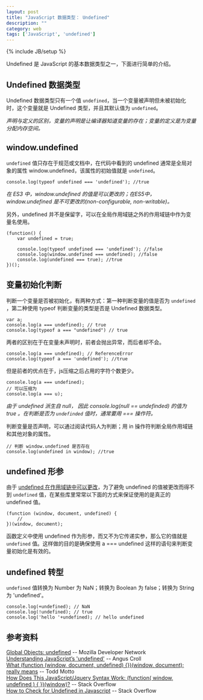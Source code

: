 ```yaml
---
layout: post
title: "JavaScript 数据类型： Undefined"
description: ""
category: web
tags: ['JavaScript', 'undefined']
---
```

{% include JB/setup %}

Undefined 是 JavaScript 的基本数据类型之一，下面进行简单的介绍。

<!-- more -->
<h2 id="datatype-undefined">
	Undefined 数据类型
</h2>

Undefined 数据类型只有一个值 `undefined`，当一个变量被声明但未被初始化时，这个变量就是 Undefined 类型，并且其默认值为 `undefined`。

*声明与定义的区别，变量的声明是让编译器知道变量的存在；变量的定义是为变量分配内存空间。*

<h2 id="undefined-in-scope">
	window.undefined
</h2>

`undefined` 值只存在于规范或文档中，在代码中看到的 undefined 通常是全局对象的属性 window.undefined，该属性的初始值就是 `undefined`。

	console.log(typeof undefined === 'undefined'); //true
*在 ES3 中，window.undefined 的值是可以更改的；在ES5中，window.undefined 是不可更改的(non-configurable, non-writable)。*

另外，undefined 并不是保留字，可以在全局作用域链之外的作用域链中作为变量名使用。

	(function() {
		var undefined = true;

		console.log(typeof undefined === 'undefined'); //false
		console.log(window.undefined === undefined); //false
		console.log(undefined === true); //true
	})();

<h2 id="check-undefined">
	变量初始化判断
</h2>

判断一个变量是否被初始化，有两种方式：第一种判断变量的值是否为 `undefined` ，第二种使用 typeof 判断变量的类型是否是 Undefined 数据类型。

	var a;
	console.log(a === undefined); // true
	console.log(typeof a === "undefined") // true
两者的区别在于在变量未声明时，前者会抛出异常，而后者却不会。

	console.log(a === undefined); // ReferenceError
	console.log(typeof a === 'undefined'); //true
但是前者的优点在于，js压缩之后占用的字符个数更少。

	console.log(a === undefined);
	// 可以压缩为
	console.log(a === u);

*由于 undefined 派生自 null， 因此 console.log(null == undefinded) 的值为 true 。在判断是否为 `undefinded` 值时，通常要用 === 操作符。*

判断变量是否声明，可以通过阅读代码人为判断；用 in 操作符判断全局作用域链和其他对象的属性。

	// 判断 window.undefined 是否存在
	console.log(undefined in window); //true
<h2 id="really-undefined">
undefined 形参
</h2>

由于 [undefined 在作用域链中可以更改](#undefined-in-scope)，为了避免 undefined 的值被更改而得不到 `undefined` 值，在某些库里常常以下面的方式来保证使用的是真正的 undefined 值。

	(function (window, document, undefined) {
		//
	})(window, document);

函数定义中使用 undefined 作为形参，而又不为它传递实参，那么它的值就是 `undefined` 值。这样做的目的是确保使用 a === undefined 这样的语句来判断变量初始化是有效的。

<h2 id="undefined-conversions">
undefined 转型
</h2>

`undefined` 值转换为 Number 为 NaN；转换为 Boolean 为 false；转换为 String 为 'undefined'。

	console.log(+undefined); // NaN
	console.log(!undefined); // true
	console.log('hello '+undefined); // hello undefined
<h2 id="undefined-references">
参考资料
</h2>

[Global Objects: undefined](https://developer.mozilla.org/en-US/docs/Web/JavaScript/Reference/Global_Objects/undefined) -- Mozilla Developer Network  
[Understanding JavaScript’s 'undefined'](https://javascriptweblog.wordpress.com/2010/08/16/understanding-undefined-and-preventing-referenceerrors/) -- Angus Croll  
[What (function (window, document, undefined) {})(window, document); really means](http://toddmotto.com/what-function-window-document-undefined-iife-really-means/) -- Todd Motto  
[How Does This JavaScript/Jquery Syntax Work: (function( window, undefined ) { })(window)?](http://stackoverflow.com/questions/2716069/how-does-this-javascript-jquery-syntax-work-function-window-undefined) -- Stack Overflow   
[How to Check for Undefined in Javascript](http://stackoverflow.com/questions/3390396/how-to-check-for-undefined-in-javascript) -- Stack Overflow 


